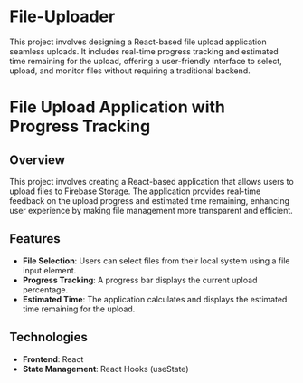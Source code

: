 # File-Uploader
This project involves designing a React-based file upload application seamless uploads. It includes real-time progress tracking and estimated time remaining for the upload, offering a user-friendly interface to select, upload, and monitor files without requiring a traditional backend.
# File Upload Application with Progress Tracking

## Overview

This project involves creating a React-based application that allows users to upload files to Firebase Storage. The application provides real-time feedback on the upload progress and estimated time remaining, enhancing user experience by making file management more transparent and efficient.

## Features

- **File Selection**: Users can select files from their local system using a file input element.
- **Progress Tracking**: A progress bar displays the current upload percentage.
- **Estimated Time**: The application calculates and displays the estimated time remaining for the upload.

## Technologies

- **Frontend**: React
- **State Management**: React Hooks (useState)
  
